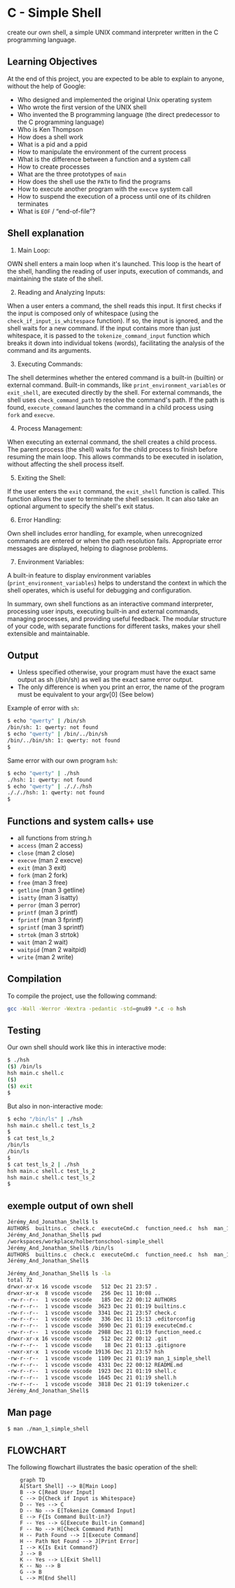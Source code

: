 # C - Simple Shell

create our own shell, a simple UNIX command interpreter written in the C programming language.

## Learning Objectives

At the end of this project, you are expected to be able to explain to anyone, without the help of Google:
- Who designed and implemented the original Unix operating system
- Who wrote the first version of the UNIX shell
- Who invented the B programming language (the direct predecessor to the C programming language)
- Who is Ken Thompson
- How does a shell work
- What is a pid and a ppid
- How to manipulate the environment of the current process
- What is the difference between a function and a system call
- How to create processes
- What are the three prototypes of `main`
- How does the shell use the `PATH` to find the programs
- How to execute another program with the `execve` system call
- How to suspend the execution of a process until one of its children terminates
- What is `EOF` / “end-of-file”?

## Shell explanation

1. Main Loop:

OWN shell enters a main loop when it's launched. This loop is the heart of the shell, handling the reading of user inputs, execution of commands, and maintaining the state of the shell.

2. Reading and Analyzing Inputs:

When a user enters a command, the shell reads this input. It first checks if the input is composed only of whitespace (using the `check_if_input_is_whitespace` function). If so, the input is ignored, and the shell waits for a new command.
If the input contains more than just whitespace, it is passed to the `tokenize_command_input` function which breaks it down into individual tokens (words), facilitating the analysis of the command and its arguments.

3. Executing Commands:

The shell determines whether the entered command is a built-in (builtin) or external command. Built-in commands, like `print_environment_variables` or `exit_shell`, are executed directly by the shell.
For external commands, the shell uses `check_command_path` to resolve the command's path. If the path is found, `execute_command` launches the command in a child process using `fork` and `execve`.

4. Process Management:

When executing an external command, the shell creates a child process. The parent process (the shell) waits for the child process to finish before resuming the main loop. This allows commands to be executed in isolation, without affecting the shell process itself.

5. Exiting the Shell:

If the user enters the `exit` command, the `exit_shell` function is called. This function allows the user to terminate the shell session. It can also take an optional argument to specify the shell's exit status.

6. Error Handling:

Own shell includes error handling, for example, when unrecognized commands are entered or when the path resolution fails. Appropriate error messages are displayed, helping to diagnose problems.

7. Environment Variables:

A built-in feature to display environment variables (`print_environment_variables`) helps to understand the context in which the shell operates, which is useful for debugging and configuration.

In summary, own shell functions as an interactive command interpreter, processing user inputs, executing built-in and external commands, managing processes, and providing useful feedback. The modular structure of your code, with separate functions for different tasks, makes your shell extensible and maintainable.

## Output

- Unless specified otherwise, your program must have the exact same output as sh (/bin/sh) as well as the exact same error output.
- The only difference is when you print an error, the name of the program must be equivalent to your argv[0] (See below)

Example of error with `sh`:
```bash
$ echo "qwerty" | /bin/sh
/bin/sh: 1: qwerty: not found
$ echo "qwerty" | /bin/../bin/sh
/bin/../bin/sh: 1: qwerty: not found
$
```

Same error with our own program `hsh`:
```bash
$ echo "qwerty" | ./hsh
./hsh: 1: qwerty: not found
$ echo "qwerty" | ./././hsh
./././hsh: 1: qwerty: not found
$
```

## Functions and system calls+ use

- all functions from string.h
- `access` (man 2 access)
- `close` (man 2 close)
- `execve` (man 2 execve)
- `exit` (man 3 exit)
- `fork` (man 2 fork)
- `free` (man 3 free)
- `getline` (man 3 getline)
- `isatty` (man 3 isatty)
- `perror` (man 3 perror)
- `printf` (man 3 printf)
- `fprintf` (man 3 fprintf)
- `sprintf` (man 3 sprintf)
- `strtok` (man 3 strtok)
- `wait` (man 2 wait)
- `waitpid` (man 2 waitpid)
- `write` (man 2 write)

## Compilation

To compile the project, use the following command:
```bash
gcc -Wall -Werror -Wextra -pedantic -std=gnu89 *.c -o hsh
```

## Testing

Our own shell should work like this in interactive mode:

```bash
$ ./hsh
($) /bin/ls
hsh main.c shell.c
($)
($) exit
$
```

But also in non-interactive mode:

```bash
$ echo "/bin/ls" | ./hsh
hsh main.c shell.c test_ls_2
$
$ cat test_ls_2
/bin/ls
/bin/ls
$
$ cat test_ls_2 | ./hsh
hsh main.c shell.c test_ls_2
hsh main.c shell.c test_ls_2
$
```
## exemple output of own shell

```bash
Jérémy_And_Jonathan_Shell$ ls
AUTHORS  builtins.c  check.c  executeCmd.c  function_need.c  hsh  man_1_simple_shell  README.md  shell.c  shell.h  tokenizer.c
Jérémy_And_Jonathan_Shell$ pwd
/workspaces/workplace/holbertonschool-simple_shell
Jérémy_And_Jonathan_Shell$ /bin/ls
AUTHORS  builtins.c  check.c  executeCmd.c  function_need.c  hsh  man_1_simple_shell  README.md  shell.c  shell.h  tokenizer.c
Jérémy_And_Jonathan_Shell$ 
```

```bash
Jérémy_And_Jonathan_Shell$ ls -la
total 72
drwxr-xr-x 16 vscode vscode   512 Dec 21 23:57 .
drwxr-xr-x  8 vscode vscode   256 Dec 11 10:08 ..
-rw-r--r--  1 vscode vscode   185 Dec 22 00:12 AUTHORS
-rw-r--r--  1 vscode vscode  3623 Dec 21 01:19 builtins.c
-rw-r--r--  1 vscode vscode  3341 Dec 21 23:57 check.c
-rw-r--r--  1 vscode vscode   336 Dec 11 15:13 .editorconfig
-rw-r--r--  1 vscode vscode  3690 Dec 21 01:19 executeCmd.c
-rw-r--r--  1 vscode vscode  2988 Dec 21 01:19 function_need.c
drwxr-xr-x 16 vscode vscode   512 Dec 22 00:12 .git
-rw-r--r--  1 vscode vscode    18 Dec 21 01:13 .gitignore
-rwxr-xr-x  1 vscode vscode 19136 Dec 21 23:57 hsh
-rw-r--r--  1 vscode vscode  1109 Dec 21 01:19 man_1_simple_shell
-rw-r--r--  1 vscode vscode  4331 Dec 22 00:12 README.md
-rw-r--r--  1 vscode vscode  1923 Dec 21 01:19 shell.c
-rw-r--r--  1 vscode vscode  1645 Dec 21 01:19 shell.h
-rw-r--r--  1 vscode vscode  3818 Dec 21 01:19 tokenizer.c
Jérémy_And_Jonathan_Shell$ 
```

## Man page

```bash
$ man ./man_1_simple_shell
```

## FLOWCHART

The following flowchart illustrates the basic operation of the shell:

```mermaid
    graph TD
    A[Start Shell] --> B[Main Loop]
    B --> C[Read User Input]
    C --> D{Check if Input is Whitespace}
    D -- Yes --> C
    D -- No --> E[Tokenize Command Input]
    E --> F{Is Command Built-in?}
    F -- Yes --> G[Execute Built-in Command]
    F -- No --> H[Check Command Path]
    H -- Path Found --> I[Execute Command]
    H -- Path Not Found --> J[Print Error]
    I --> K{Is Exit Command?}
    J --> B
    K -- Yes --> L[Exit Shell]
    K -- No --> B
    G --> B
    L --> M[End Shell]